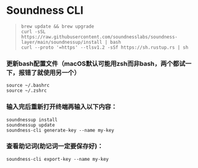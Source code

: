 # Soundness CLI


> ```brew update && brew upgrade```  
```curl -sSL https://raw.githubusercontent.com/soundnesslabs/soundness-layer/main/soundnessup/install | bash```  
```curl --proto '=https' --tlsv1.2 -sSf https://sh.rustup.rs | sh```  


### 更新bash配置文件（macOS默认可能用zsh而非bash，两个都试一下，报错了就使用另一个）

```source ~/.bashrc```  
```source ~/.zshrc```  

### 输入完后重新打开终端再输入以下内容：

```soundnessup install```  
```soundnessup update```  
```soundness-cli generate-key --name my-key```  

### 查看助记词(助记词一定要保存好)：
```soundness-cli export-key --name my-key```  
